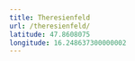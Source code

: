 ```yaml
---
title: Theresienfeld
url: /theresienfeld/
latitude: 47.8608075
longitude: 16.248637300000002
---
```

